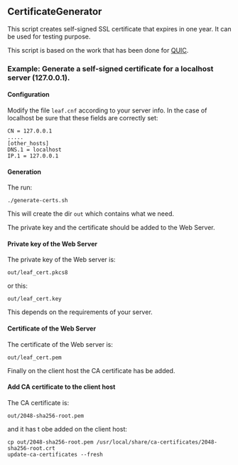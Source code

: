## CertificateGenerator

This script creates self-signed SSL certificate that expires in one year. It can be used for testing purpose.

This script is based on the work that has been done for [QUIC](https://www.chromium.org/quic/playing-with-quic).


### Example: Generate a self-signed certificate for a localhost server (127.0.0.1).

#### Configuration
Modify the file ```leaf.cnf```  according to your server info. In the case of localhost be sure that these fields are correctly set:
```
CN = 127.0.0.1
.....
[other_hosts]
DNS.1 = localhost
IP.1 = 127.0.0.1
```
#### Generation
The run:
```
./generate-certs.sh
```

This will create the dir ```out``` which contains what we need.

The private key and the certificate should be added to the Web Server.

#### Private key of the Web Server
The private key of the Web server is:
```
out/leaf_cert.pkcs8
```
or this:
```
out/leaf_cert.key
```
This depends on the requirements of your server.
#### Certificate of the Web Server
The certificate of the Web server is:
```
out/leaf_cert.pem
```

Finally on the client host the CA certificate has be added.

#### Add CA certificate to the client host
The CA certificate is:
```
out/2048-sha256-root.pem
```
and it has t obe added on the client host:
```
cp out/2048-sha256-root.pem /usr/local/share/ca-certificates/2048-sha256-root.crt
update-ca-certificates --fresh
```